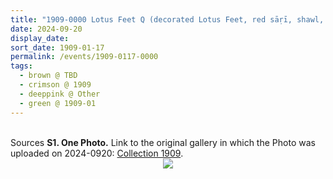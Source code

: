 ```yaml
---
title: "1909-0000 Lotus Feet Q (decorated Lotus Feet, red sāṛī, shawl, four rings floor, chair)"
date: 2024-09-20
display_date: 
sort_date: 1909-01-17
permalink: /events/1909-0117-0000
tags:
  - brown @ TBD
  - crimson @ 1909
  - deeppink @ Other
  - green @ 1909-01
---
```


<br>

<wave-list>
  <list-title color="DarkSeaGreen" width="40">Sources</list-title>
  <list-item color="BlanchedAlmond"  width="280"><b>S1. One Photo.</b> Link to the original gallery in which the Photo was uploaded on 2024-0920: <a href="https://eternalmoments.smugmug.com/Collections/Raj-Kunwar-Raul-Collection/1909">Collection 1909</a>.</list-item>
</wave-list>

<div style="text-align: center"><img src="https://pub-bcc3cbe9b1e94ba1ac28915f7a3900fa.r2.dev/1909-0000_Lotus_Feet_Q_(decorated_Lotus_Feet_red_sari_shawl_four_rings_floor_chair)_01_(from_tif)_(Mahipalsingh_Jaisingh_Raul_Collection_scanned_by_Ankit_Khare).jpg" /></div>